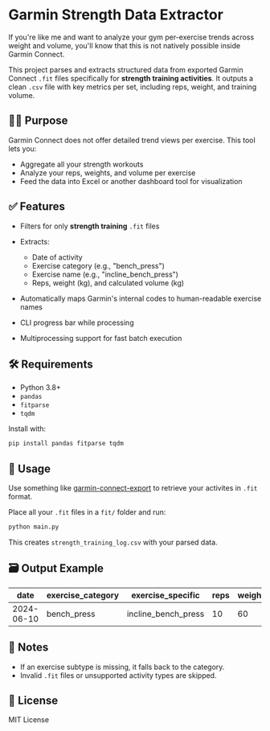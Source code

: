 # Garmin Strength Data Extractor

If you're like me and want to analyze your gym per-exercise trends across weight and volume, you'll know that this is not natively possible inside Garmin Connect.

This project parses and extracts structured data from exported Garmin Connect `.fit` files specifically for **strength training activities**. It outputs a clean `.csv` file with key metrics per set, including reps, weight, and training volume. 

## 🏋️‍♂️ Purpose

Garmin Connect does not offer detailed trend views per exercise. This tool lets you:

* Aggregate all your strength workouts
* Analyze your reps, weights, and volume per exercise
* Feed the data into Excel or another dashboard tool for visualization

## ✅ Features

* Filters for only **strength training** `.fit` files
* Extracts:

  * Date of activity
  * Exercise category (e.g., "bench\_press")
  * Exercise name (e.g., "incline\_bench\_press")
  * Reps, weight (kg), and calculated volume (kg)
* Automatically maps Garmin's internal codes to human-readable exercise names
* CLI progress bar while processing
* Multiprocessing support for fast batch execution

## 🛠 Requirements

* Python 3.8+
* `pandas`
* `fitparse`
* `tqdm`

Install with:

```bash
pip install pandas fitparse tqdm
```

## 📂 Usage

Use something like [garmin-connect-export](https://github.com/pe-st/garmin-connect-export) to retrieve your activites in `.fit` format. 

Place all your `.fit` files in a `fit/` folder and run:

```bash
python main.py
```

This creates `strength_training_log.csv` with your parsed data.

## 🗃 Output Example

| date       | exercise\_category | exercise\_specific    | reps | weight\_kg | volume\_kg |
| ---------- | ------------------ | --------------------- | ---- | ---------- | ---------- |
| 2024-06-10 | bench\_press       | incline\_bench\_press | 10   | 60         | 600        |

## 📌 Notes

* If an exercise subtype is missing, it falls back to the category.
* Invalid `.fit` files or unsupported activity types are skipped.

## 📜 License

MIT License